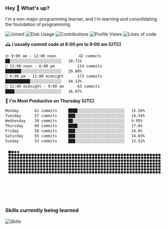 ### Hey :wave: What's up?

I'm a non-major programming learner, and I'm learning and consolidating the foundation of programming.

<!--START_SECTION:waka-->
![Joined](http://img.shields.io/badge/Joined-7%20years%20ago-6D67E4?style=flat&labelColor=453C67)
![Disk Usage](http://img.shields.io/badge/Github%27s%20Storage-603.5%20MB-FD841F?style=flat&labelColor=E14D2A)
![Contributions](http://img.shields.io/badge/Contributions%20in%202023-588-7DCE13?style=flat&labelColor=2B7A0B)
![Profile Views](http://img.shields.io/badge/Profile%20Views-0-3AB4F2?style=flat&labelColor=0078AA)
![Lines of code](https://img.shields.io/badge/Lines%20of%20code-2%20Million%20Lines%20of%20code-FF8B8B?style=flat&labelColor=EB4747)

🕰️ **I usually commit code at 6:00 pm to 9:00 am (UTC)** 

```text
🌞 9:00 am - 12:00 noon          42 commits     ██░░░░░░░░░░░░░░░░░░░░░░░   10.71% 
🌆 12:00 noon - 6:00 pm          114 commits    ███████░░░░░░░░░░░░░░░░░░   29.08% 
🌃 6:00 pm - 12:00 midnight      173 commits    ███████████░░░░░░░░░░░░░░   44.13% 
🌙 12:00 midnight - 9:00 am      63 commits     ████░░░░░░░░░░░░░░░░░░░░░   16.07%
```
📅 **I'm Most Productive on Thursday (UTC)** 

```text
Monday       61 commits     ████░░░░░░░░░░░░░░░░░░░░░   15.56% 
Tuesday      57 commits     ███░░░░░░░░░░░░░░░░░░░░░░   14.54% 
Wednesday    39 commits     ██░░░░░░░░░░░░░░░░░░░░░░░   9.95% 
Thursday     69 commits     ████░░░░░░░░░░░░░░░░░░░░░   17.6% 
Friday       58 commits     ███░░░░░░░░░░░░░░░░░░░░░░   14.8% 
Saturday     55 commits     ███░░░░░░░░░░░░░░░░░░░░░░   14.03% 
Sunday       53 commits     ███░░░░░░░░░░░░░░░░░░░░░░   13.52%
```

<!--END_SECTION:waka-->

![Snake animation](https://raw.githubusercontent.com/dirname/dirname/output/snake.svg)

![metrics](github-metrics.svg)

### Skills currently being learned

![Skills](https://skillicons.dev/icons?i=linux,rust,go,solidity,typescript,bash,git,postgres,mysql,redis,mongo,docker,kubernetes,grafana,prometheus)
